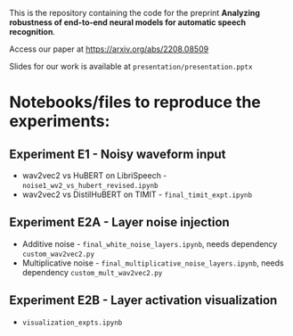This is the repository containing the code for the preprint **Analyzing robustness of end-to-end neural models for automatic speech recognition**.

Access our paper at https://arxiv.org/abs/2208.08509

Slides for our work is available at ```presentation/presentation.pptx```

# Notebooks/files to reproduce the experiments:

## Experiment E1 - Noisy waveform input

- wav2vec2 vs HuBERT on LibriSpeech - ```noise1_wv2_vs_hubert_revised.ipynb```
- wav2vec2 vs DistilHuBERT on TIMIT - ```final_timit_expt.ipynb```

## Experiment E2A - Layer noise injection
- Additive noise - ```final_white_noise_layers.ipynb```, needs dependency ```custom_wav2vec2.py```
- Multiplicative noise - ```final_multiplicative_noise_layers.ipynb```, needs dependency ```custom_mult_wav2vec2.py```

## Experiment E2B - Layer activation visualization
- ```visualization_expts.ipynb```